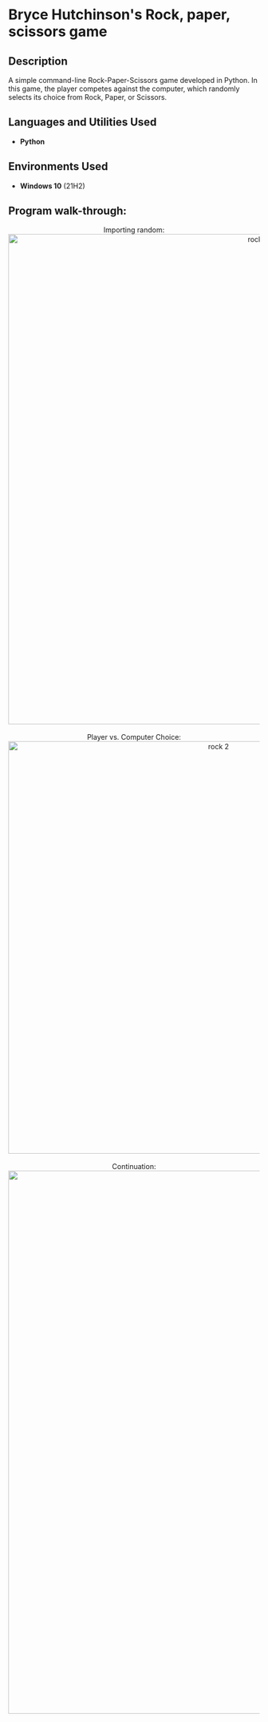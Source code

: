 <h1>Bryce Hutchinson's Rock, paper, scissors game</h1>



<h2>Description</h2>
A simple command-line Rock-Paper-Scissors game developed in Python. In this game, the player competes against the computer, which randomly selects its choice from Rock, Paper, or Scissors.
<br />


<h2>Languages and Utilities Used</h2>

- <b>Python</b> 

<h2>Environments Used </h2>

- <b>Windows 10</b> (21H2)

<h2>Program walk-through:</h2>

<p align="center">
Importing random: <br/>
<img width="983" alt="rock 1" src="https://github.com/user-attachments/assets/a055049a-92d7-4a01-b668-00dad909aa0d">

<br />
<br />
Player vs. Computer Choice:  <br/>
<img width="827" alt="rock 2" src="https://github.com/user-attachments/assets/5fa2b843-d80e-4f28-b89e-a5f903757ee1">

<br />
<br />
Continuation: <br/>
<img width="1089" alt="rock 3" src="https://github.com/user-attachments/assets/a2b470ff-3ce9-4bc1-bc58-636117804af4">



